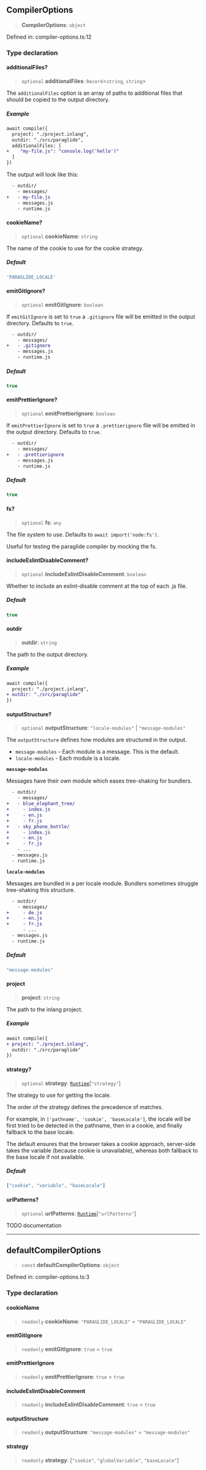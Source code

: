 ## CompilerOptions

> **CompilerOptions**: `object`

Defined in: compiler-options.ts:12

### Type declaration

#### additionalFiles?

> `optional` **additionalFiles**: `Record`\<`string`, `string`\>

The `additionalFiles` option is an array of paths to additional files that should be copied to the output directory.

##### Example

```diff
await compile({
  project: "./project.inlang",
  outdir: "./src/paraglide",
  additionalFiles: [
+    "my-file.js": "console.log('hello')"
  ]
})
```

The output will look like this:

```diff
  - outdir/
    - messages/
+   - my-file.js
    - messages.js
    - runtime.js
```

#### cookieName?

> `optional` **cookieName**: `string`

The name of the cookie to use for the cookie strategy.

##### Default

```ts
'PARAGLIDE_LOCALE'
```

#### emitGitIgnore?

> `optional` **emitGitIgnore**: `boolean`

If `emitGitIgnore` is set to `true` a `.gitignore` file will be emitted in the output directory. Defaults to `true`.

```diff
  - outdir/
    - messages/
+   - .gitignore
    - messages.js
    - runtime.js
```

##### Default

```ts
true
```

#### emitPrettierIgnore?

> `optional` **emitPrettierIgnore**: `boolean`

If `emitPrettierIgnore` is set to `true` a `.prettierignore` file will be emitted in the output directory. Defaults to `true`.

```diff
  - outdir/
    - messages/
+   - .prettierignore
    - messages.js
    - runtime.js
```

##### Default

```ts
true
```

#### fs?

> `optional` **fs**: `any`

The file system to use. Defaults to `await import('node:fs')`.

Useful for testing the paraglide compiler by mocking the fs.

#### includeEslintDisableComment?

> `optional` **includeEslintDisableComment**: `boolean`

Whether to include an eslint-disable comment at the top of each .js file.

##### Default

```ts
true
```

#### outdir

> **outdir**: `string`

The path to the output directory.

##### Example

```diff
await compile({
  project: "./project.inlang",
+ outdir: "./src/paraglide"
})
```

#### outputStructure?

> `optional` **outputStructure**: `"locale-modules"` \| `"message-modules"`

The `outputStructure` defines how modules are structured in the output.

- `message-modules` - Each module is a message. This is the default.
- `locale-modules` - Each module is a locale.

**`message-modules`**

Messages have their own module which eases tree-shaking for bundlers.

```diff
  - outdir/
    - messages/
+   - blue_elephant_tree/
+     - index.js
+     - en.js
+     - fr.js
+   - sky_phone_bottle/
+     - index.js
+     - en.js
+     - fr.js
    - ...
  - messages.js
  - runtime.js
```

**`locale-modules`**

Messages are bundled in a per locale module. Bundlers sometimes struggle tree-shaking this structure.

```diff
  - outdir/
    - messages/
+     - de.js
+     - en.js
+     - fr.js
      - ...
  - messages.js
  - runtime.js
```

##### Default

```ts
"message-modules"
```

#### project

> **project**: `string`

The path to the inlang project.

##### Example

```diff
await compile({
+ project: "./project.inlang",
  outdir: "./src/paraglide"
})
```

#### strategy?

> `optional` **strategy**: [`Runtime`](runtime/type.md#runtime)\[`"strategy"`\]

The strategy to use for getting the locale.

The order of the strategy defines the precedence of matches.

For example, in `['pathname', 'cookie', 'baseLocale']`, the locale will be
first tried to be detected in the pathname, then in a cookie, and finally
fallback to the base locale.

The default ensures that the browser takes a cookie approach,
server-side takes the variable (because cookie is unavailable),
whereas both fallback to the base locale if not available.

##### Default

```ts
["cookie", "variable", "baseLocale"]
```

#### urlPatterns?

> `optional` **urlPatterns**: [`Runtime`](runtime/type.md#runtime)\[`"urlPatterns"`\]

TODO documentation

***

## defaultCompilerOptions

> `const` **defaultCompilerOptions**: `object`

Defined in: compiler-options.ts:3

### Type declaration

#### cookieName

> `readonly` **cookieName**: `"PARAGLIDE_LOCALE"` = `"PARAGLIDE_LOCALE"`

#### emitGitIgnore

> `readonly` **emitGitIgnore**: `true` = `true`

#### emitPrettierIgnore

> `readonly` **emitPrettierIgnore**: `true` = `true`

#### includeEslintDisableComment

> `readonly` **includeEslintDisableComment**: `true` = `true`

#### outputStructure

> `readonly` **outputStructure**: `"message-modules"` = `"message-modules"`

#### strategy

> `readonly` **strategy**: \[`"cookie"`, `"globalVariable"`, `"baseLocale"`\]
